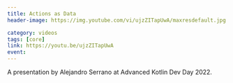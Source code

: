 ```yaml
---
title: Actions as Data
header-image: https://img.youtube.com/vi/ujzZITapUwA/maxresdefault.jpg

category: videos
tags: [core]
link: https://youtu.be/ujzZITapUwA
event:
---
```

A presentation by Alejandro Serrano at Advanced Kotlin Dev Day 2022.
